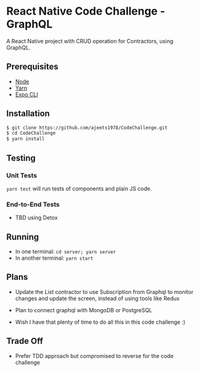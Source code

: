 # React Native Code Challenge - GraphQL

A React Native project with CRUD operation for Contractors, using GraphQL.

## Prerequisites

- [Node](https://nodejs.org/en/)
- [Yarn](https://yarnpkg.com/en/docs/install)
- [Expo CLI](https://docs.expo.dev/)

## Installation

```sh
$ git clone https://github.com/ajeets1978/CodeChallenge.git
$ cd CodeChallenge
$ yarn install
```

## Testing

### Unit Tests

`yarn test` will run tests of components and plain JS code.

### End-to-End Tests

- TBD using Detox

## Running

- In one terminal: `cd server; yarn server`
- In another terminal: `yarn start`

## Plans

- Update the List contractor to use Subscription from Graphql to monitor changes and update the screen, instead of using tools like Redux
- Plan to connect graphql with MongoDB or PostgreSQL

- Wish I have that plenty of time to do all this in this code challenge :)

## Trade Off

- Prefer TDD approach but compromised to reverse for the code challenge
